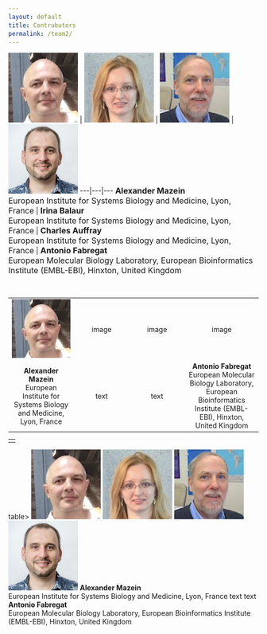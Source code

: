 ```yaml
---
layout: default
title: Contrubutors
permalink: /team2/
---
```



<a href="/glycolysis/"><img src="/images/team/AlexanderMazein.jpg" width="140"/></a> | <a href="/mevalonate/"><img src="/images/team/IrinaBalaur.jpg" width="140"/></a> | <a href="/eicosanoids/"><img src="/images/team/CharlesAuffray.jpg" width="140"/></a> | <a href="/eicosanoids/"><img src="/images/team/AntonioFabregat.jpg" width="140"/></a>
---|---|---
<font size="3"><strong>Alexander Mazein</strong><br />European Institute for Systems Biology and Medicine, Lyon, France</font> | <font size="3"><strong>Irina Balaur</strong><br />European Institute for Systems Biology and Medicine, Lyon, France</font> | <font size="3"><strong>Charles Auffray</strong><br />European Institute for Systems Biology and Medicine, Lyon, France</font> | <font size="3"><strong>Antonio Fabregat</strong><br />European Molecular Biology Laboratory, European Bioinformatics Institute (EMBL-EBI), Hinxton, United Kingdom</font>

<br />

<td align="center">
    
<div>
<table font size="3">
    <tr>
      <td style="width: 220px;" align="center"><img src="/images/team/AlexanderMazein.jpg" width="140"/></td>
      <td style="width: 220px;" align="center">image</td>
      <td style="width: 220px;" align="center">image</td>
      <td style="width: 220px;" align="center">image</td>
    </tr>
    <tr>
      <td align="center"><strong>Alexander Mazein</strong><br />European Institute for Systems Biology and Medicine, Lyon, France</td>
      <td align="center">text</td>
      <td align="center">text</td>
      <td align="center"><strong>Antonio Fabregat</strong><br />European Molecular Biology Laboratory, European Bioinformatics Institute (EMBL-EBI), Hinxton, United Kingdom</td>
    </tr>
</table>
</div>


<table width="100%">
  <tr>
  <td width="(100/4)%"></td>
  </tr>
</table>

<div>
table>
<col width="220">
    <tr>
      <td align="center"><img src="/images/team/AlexanderMazein.jpg" width="140"/></td>
      <td align="center"><img src="/images/team/IrinaBalaur.jpg" width="140"/></td>
      <td align="center"><img src="/images/team/CharlesAuffray.jpg" width="140"/></td>
      <td align="center"><img src="/images/team/AntonioFabregat.jpg" width="140"/></td>
    </tr>
    <tr>
      <td align="center"><strong>Alexander Mazein</strong><br />European Institute for Systems Biology and Medicine, Lyon, France</td>
      <td align="center">text</td>
      <td align="center">text</td>
      <td align="center"><strong>Antonio Fabregat</strong><br />European Molecular Biology Laboratory, European Bioinformatics Institute (EMBL-EBI), Hinxton, United Kingdom</td>
    </tr>
</table>
</div>



